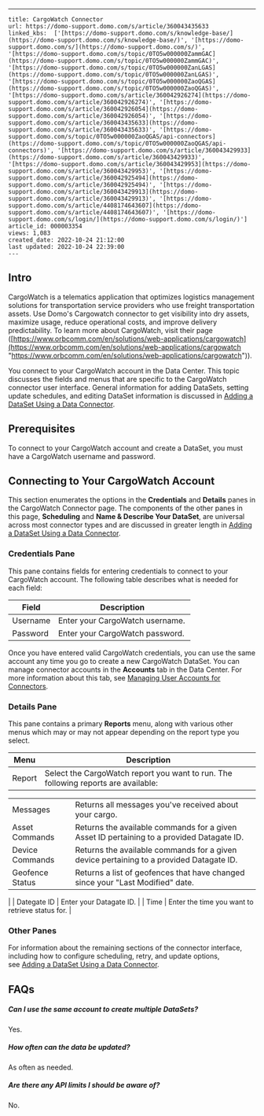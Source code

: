 ---
    title: CargoWatch Connector
    url: https://domo-support.domo.com/s/article/360043435633
    linked_kbs:  ['[https://domo-support.domo.com/s/knowledge-base/](https://domo-support.domo.com/s/knowledge-base/)', '[https://domo-support.domo.com/s/](https://domo-support.domo.com/s/)', '[https://domo-support.domo.com/s/topic/0TO5w000000ZammGAC](https://domo-support.domo.com/s/topic/0TO5w000000ZammGAC)', '[https://domo-support.domo.com/s/topic/0TO5w000000ZanLGAS](https://domo-support.domo.com/s/topic/0TO5w000000ZanLGAS)', '[https://domo-support.domo.com/s/topic/0TO5w000000ZaoQGAS](https://domo-support.domo.com/s/topic/0TO5w000000ZaoQGAS)', '[https://domo-support.domo.com/s/article/360042926274](https://domo-support.domo.com/s/article/360042926274)', '[https://domo-support.domo.com/s/article/360042926054](https://domo-support.domo.com/s/article/360042926054)', '[https://domo-support.domo.com/s/article/360043435633](https://domo-support.domo.com/s/article/360043435633)', '[https://domo-support.domo.com/s/topic/0TO5w000000ZaoQGAS/api-connectors](https://domo-support.domo.com/s/topic/0TO5w000000ZaoQGAS/api-connectors)', '[https://domo-support.domo.com/s/article/360043429933](https://domo-support.domo.com/s/article/360043429933)', '[https://domo-support.domo.com/s/article/360043429953](https://domo-support.domo.com/s/article/360043429953)', '[https://domo-support.domo.com/s/article/360042925494](https://domo-support.domo.com/s/article/360042925494)', '[https://domo-support.domo.com/s/article/360043429913](https://domo-support.domo.com/s/article/360043429913)', '[https://domo-support.domo.com/s/article/4408174643607](https://domo-support.domo.com/s/article/4408174643607)', '[https://domo-support.domo.com/s/login/](https://domo-support.domo.com/s/login/)']
    article_id: 000003354
    views: 1,083
    created_date: 2022-10-24 21:12:00
    last updated: 2022-10-24 22:39:00
    ---



Intro
-----


CargoWatch is a telematics application that optimizes logistics management solutions for transportation service providers who use freight transportation assets. Use Domo's Cargowatch connector to get visibility into dry assets, maximize usage, reduce operational costs, and improve delivery predictability. To learn more about CargoWatch, visit their page ([https://www.orbcomm.com/en/solutions/web-applications/cargowatch](https://www.orbcomm.com/en/solutions/web-applications/cargowatch "https://www.orbcomm.com/en/solutions/web-applications/cargowatch")).


You connect to your CargoWatch account in the Data Center. This topic discusses the fields and menus that are specific to the CargoWatch connector user interface. General information for adding DataSets, setting update schedules, and editing DataSet information is discussed in [Adding a DataSet Using a Data Connector](/s/article/360042926274 "Adding a DataSet Using a Data Connector").


Prerequisites
-------------


To connect to your CargoWatch account and create a DataSet, you must have a CargoWatch username and password.


Connecting to Your CargoWatch Account
-------------------------------------


This section enumerates the options in the **Credentials** and **Details** panes in the CargoWatch Connector page. The components of the other panes in this page, **Scheduling** and **Name & Describe Your DataSet**, are universal across most connector types and are discussed in greater length in [Adding a DataSet Using a Data Connector](/s/article/360042926274 "Adding a DataSet Using a Data Connector").


### Credentials Pane


This pane contains fields for entering credentials to connect to your CargoWatch account. The following table describes what is needed for each field:  




| Field | Description |
| --- | --- |
| Username | Enter your CargoWatch username. |
| Password | Enter your CargoWatch password.  |


Once you have entered valid CargoWatch credentials, you can use the same account any time you go to create a new CargoWatch DataSet. You can manage connector accounts in the **Accounts** tab in the Data Center. For more information about this tab, see [Managing User Accounts for Connectors](/s/article/360042926054 "Managing User Accounts for Connectors").


### Details Pane


This pane contains a primary **Reports** menu, along with various other menus which may or may not appear depending on the report type you select.




| Menu | Description |
| --- | --- |
| Report | Select the CargoWatch report you want to run. The following reports are available:

|  |  |
| --- | --- |
| Messages | Returns all messages you've received about your cargo. |
| Asset Commands | Returns the available commands for a given Asset ID pertaining to a provided Datagate ID. |
| Device Commands | Returns the available commands for a given device pertaining to a provided Datagate ID. |
| Geofence Status | Returns a list of geofences that have changed since your "Last Modified" date. |

 |
| Dategate ID | Enter your Datagate ID. |
| Time | Enter the time you want to retrieve status for. |


### Other Panes


For information about the remaining sections of the connector interface, including how to configure scheduling, retry, and update options, see [Adding a DataSet Using a Data Connector](/s/article/360042926274 "Adding a DataSet Using a Data Connector").


FAQs
----


##### Can I use the same account to create multiple DataSets?


Yes.


##### How often can the data be updated?


As often as needed.


##### Are there any API limits I should be aware of?


No.

